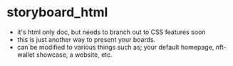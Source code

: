 # storyboard_html 
* it's html only doc, but needs to branch out to CSS features soon
* this is just another way to present your boards. 
* can be modified to various things such as; your default homepage, nft-wallet showcase, a website, etc.

